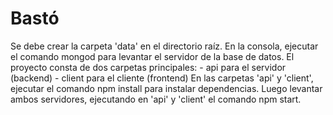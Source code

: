 # Bastó

Se debe crear la carpeta 'data' en el directorio raíz.
En la consola, ejecutar el comando mongod para levantar el servidor de la base de datos.
El proyecto consta de dos carpetas principales:
    - api para el servidor (backend)
    - client para el cliente (frontend)
En las carpetas 'api' y 'client', ejecutar el comando npm install para instalar dependencias.
Luego levantar ambos servidores, ejecutando en 'api' y 'client' el comando npm start.
